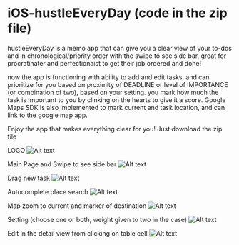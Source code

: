 # iOS-hustleEveryDay (code in the zip file)
hustleEveryDay is a memo app that can give you a clear view of your to-dos and in chronological/priority order with the swipe
to see side bar, great for procratinater and perfectionaist to get their job ordered and done!

now the app is functioning with ability to add and edit tasks, and can prioritize for you based on proximity of DEADLINE or 
level of IMPORTANCE (or combination of two), based on your setting. you mark how much the task is important to you by clinking on the hearts to give it a score. Google Maps SDK is also implemented to mark current and task location, and can link to the google map app. 

Enjoy the app that makes everything clear for you! Just download the zip file

LOGO
![Alt text](Icon-App-60x60%402x.png?raw=true "logo")

Main Page and Swipe to see side bar
![Alt text](WX20180112-001612@2x.png?raw=true "logo")

Drag new task
![Alt text](WX20180112-001418@2x.png?raw=true "logo")

Autocomplete place search 
![Alt text](WechatIMG194.jpeg?raw=true "logo")

Map zoom to current and marker of destination 
![Alt text](WechatIMG195.jpeg?raw=true "logo")

Setting (choose one or both, weight given to two in the case)
![Alt text](WechatIMG191.jpeg?raw=true "logo")

Edit in the detail view from clicking on table cell
![Alt text](WechatIMG192.jpeg?raw=true "logo")
